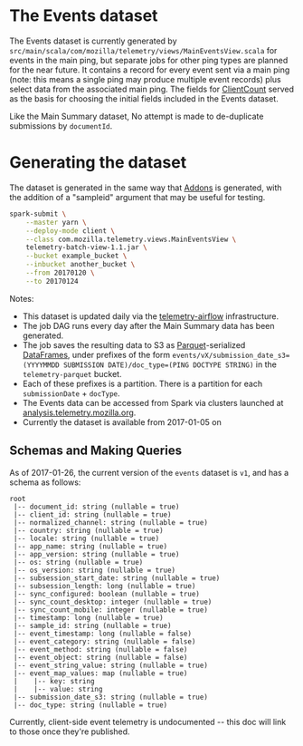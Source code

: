 The Events dataset
==================

The Events dataset is currently generated by `src/main/scala/com/mozilla/telemetry/views/MainEventsView.scala` for events in the main ping, but separate jobs for other ping types are planned for the near future. It contains a record for every event sent via a main ping (note: this means a single ping may produce multiple event records) plus select data from the associated main ping. The fields for [ClientCount](ClientCount.md) served as the basis for choosing the initial fields included in the Events dataset.

Like the Main Summary dataset, No attempt is made to de-duplicate submissions by `documentId`.

Generating the dataset
======================

The dataset is generated in the same way that [Addons](Addons.md) is generated, with the addition of a "sampleid" argument that may be useful for testing.

```bash
spark-submit \
    --master yarn \
    --deploy-mode client \
    --class com.mozilla.telemetry.views.MainEventsView \
    telemetry-batch-view-1.1.jar \
    --bucket example_bucket \
    --inbucket another_bucket \
    --from 20170120 \
    --to 20170124
```

Notes:

* This dataset is updated daily via the [telemetry-airflow](https://github.com/mozilla/telemetry-airflow) infrastructure.
* The job DAG runs every day after the Main Summary data has been generated.
* The job saves the resulting data to S3 as [Parquet](https://parquet.apache.org/)-serialized [DataFrames](https://spark.apache.org/docs/latest/api/java/org/apache/spark/sql/DataFrame.html), under prefixes of the form `events/vX/submission_date_s3=(YYYYMMDD SUBMISSION DATE)/doc_type=(PING DOCTYPE STRING)` in the `telemetry-parquet` bucket.
* Each of these prefixes is a partition. There is a partition for each `submissionDate` + `docType`.
* The Events data can be accessed from Spark via clusters launched at [analysis.telemetry.mozilla.org](https://analysis.telemetry.mozilla.org/).
* Currently the dataset is available from 2017-01-05 on

Schemas and Making Queries
--------------------------

As of 2017-01-26, the current version of the `events` dataset is `v1`, and has a schema as follows:
```
root
 |-- document_id: string (nullable = true)
 |-- client_id: string (nullable = true)
 |-- normalized_channel: string (nullable = true)
 |-- country: string (nullable = true)
 |-- locale: string (nullable = true)
 |-- app_name: string (nullable = true)
 |-- app_version: string (nullable = true)
 |-- os: string (nullable = true)
 |-- os_version: string (nullable = true)
 |-- subsession_start_date: string (nullable = true)
 |-- subsession_length: long (nullable = true)
 |-- sync_configured: boolean (nullable = true)
 |-- sync_count_desktop: integer (nullable = true)
 |-- sync_count_mobile: integer (nullable = true)
 |-- timestamp: long (nullable = true)
 |-- sample_id: string (nullable = true)
 |-- event_timestamp: long (nullable = false)
 |-- event_category: string (nullable = false)
 |-- event_method: string (nullable = false)
 |-- event_object: string (nullable = false)
 |-- event_string_value: string (nullable = true)
 |-- event_map_values: map (nullable = true)
 |    |-- key: string
 |    |-- value: string
 |-- submission_date_s3: string (nullable = true)
 |-- doc_type: string (nullable = true)
```

Currently, client-side event telemetry is undocumented -- this doc will link to those once they're published.
